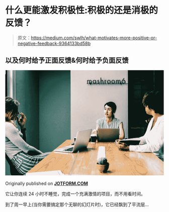 # 什么更能激发积极性:积极的还是消极的反馈？

> 原文：<https://medium.com/swlh/what-motivates-more-positive-or-negative-feedback-9364133bd58b>

## 以及何时给予正面反馈&何时给予负面反馈

![](img/8ccb85d05c7b3db5b51325a2b0e02a38.png)

Originally published on [**JOTFORM.COM**](http://jotform.com)

它让你连续 24 小时不睡觉，完成一个充满激情的项目，而不用看时间。

到了周一早上(当你需要搞定那个无聊的幻灯片时)，它已经飘到了平流层…